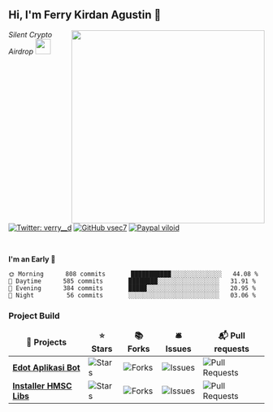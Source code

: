 <h2> Hi, I'm Ferry Kirdan Agustin 👋</h2>
<img align='right' src="https://github-readme-stats.vercel.app/api?username=ipkzone&show_icons=true&theme=radical" width="380">
<p><em>Silent Crypto Airdrop <img src="https://media.giphy.com/media/WUlplcMpOCEmTGBtBW/giphy.gif" width="30"><br>
</em></p>

[![Twitter: verry__d](https://img.shields.io/twitter/follow/ipkzone?style=flat-square)](https://twitter.com/ipkzone)
[![GitHub vsec7](https://img.shields.io/github/followers/ipkzone?label=follow%20github&style=flat-square)](https://github.com/ipkzone)
[![Paypal viloid](https://img.shields.io/badge/$-support-ff69b4.svg?style=flat)](https://paypal.me/ipkzone)

<br>


**I'm an Early 🐤** 

```text
🌞 Morning      808 commits       ███████████░░░░░░░░░░░░░░   44.08 % 
🌆 Daytime      585 commits       ████████░░░░░░░░░░░░░░░░░   31.91 % 
🌃 Evening      384 commits       █████░░░░░░░░░░░░░░░░░░░░   20.95 % 
🌙 Night         56 commits       ░░░░░░░░░░░░░░░░░░░░░░░░░   03.06 % 

```
<h3>Project Build</h3>
<table>
  <thead align="center">
    <tr border: none;>
      <td><b>🎁 Projects</b></td>
      <td><b>⭐ Stars</b></td>
      <td><b>📚 Forks</b></td>
      <td><b>🛎 Issues</b></td>
      <td><b>📬 Pull requests</b></td>
    </tr>
  </thead>
  <tbody>
    <tr>
      <td><a href="https://github.com/ipkzone/eDOT"><b>Edot Aplikasi Bot</a></td>
      <td><img alt="Stars" src="https://img.shields.io/github/stars/ipkzone/eDOT?style=flat-square&labelColor=343b41"/></td>
      <td><img alt="Forks" src="https://img.shields.io/github/forks/ipkzone/eDOT?style=flat-square&labelColor=343b41"/></td>
      <td><img alt="Issues" src="https://img.shields.io/github/issues/ipkzone/eDOT?style=flat-square&labelColor=343b41"/></td>
      <td><img alt="Pull Requests" src="https://img.shields.io/github/issues-pr/ipkzone/eDOT?style=flat-square&labelColor=343b41"/></td>
	  </tr>
      <td><a href="https://github.com/ipkzone/installerhmsc"><b>Installer HMSC Libs</b></a></td>
      <td><img alt="Stars" src="https://img.shields.io/github/stars/ipkzone/installerhmsc?style=flat-square&labelColor=343b41"/></td>
      <td><img alt="Forks" src="https://img.shields.io/github/forks/ipkzone/installerhmsc?style=flat-square&labelColor=343b41"/></td>
      <td><img alt="Issues" src="https://img.shields.io/github/issues/ipkzone/installerhmsc?style=flat-square&labelColor=343b41"/></td>
      <td><img alt="Pull Requests" src="https://img.shields.io/github/issues-pr/ipkzone/installerhmsc?style=flat-square&labelColor=343b41"/></td>
    </tr>
  </tbody>
</table>
